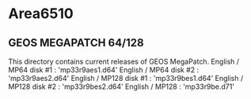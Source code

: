 # Area6510

## GEOS MEGAPATCH 64/128
This directory contains current releases of GEOS MegaPatch.
English / MP64 disk #1 : 'mp33r9aes1.d64'
English / MP64 disk #2 : 'mp33r9aes2.d64'
English / MP128 disk #1 : 'mp33r9bes1.d64'
English / MP128 disk #2 : 'mp33r9bes2.d64'
English / MP128 : 'mp33r9be.d71'
